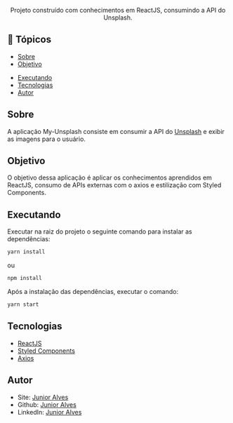 <!-- Obrigado por ter aberto esse Readme, qualquer duvida, entre em contato nos links no final desse README. -->

<p align="center">
    Projeto construído com conhecimentos em ReactJS, consumindo a API do Unsplash.
    <br>
</p>

## 📝 Tópicos

- [Sobre](#about)
- [Objetivo](#purpose)
<!-- - [Preview](#preview) -->
- [Executando](#running)
- [Tecnologias](#techs)
- [Autor](#author)

## Sobre <a name="about"></a>

A aplicação My-Unsplash consiste em consumir a API do [Unsplash](https://unsplash.com/) e exibir as imagens para o usuário.

## Objetivo <a name="purpose"></a>

O objetivo dessa aplicação é aplicar os conhecimentos aprendidos em ReactJS, consumo de APIs externas com o axios e estilização com Styled Components.

<!-- ## Preview <a name="purpose"></a> -->

## Executando <a name="running"></a>

Executar na raiz do projeto o seguinte comando para instalar as dependências:

```sh
yarn install
```

ou

```sh
npm install
```

Após a instalação das dependências, executar o comando:

```sh
yarn start
```

## Tecnologias <a name="techs"></a>

- [ReactJS](https://reactjs.org/)
- [Styled Components](https://styled-components.com/)
- [Axios](https://github.com/axios/axios)

## Autor <a name="author"></a>

- Site: [Junior Alves](https://alvesjunior.netlify.app/)
- Github: [Junior Alves](https://github.com/jjunior96/)
- LinkedIn: [Junior Alves](https://www.linkedin.com/in/junior-alves-b66a10127/)
